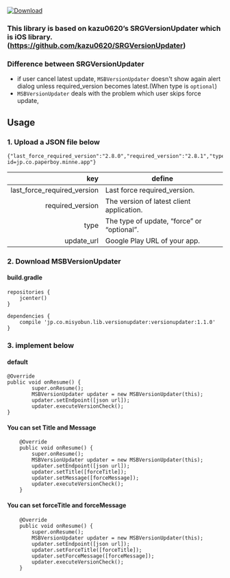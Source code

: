 [ ![Download](https://api.bintray.com/packages/misyobun/maven/MSBVersionUpdater/images/download.svg) ](https://bintray.com/misyobun/maven/MSBVersionUpdater/_latestVersion)

### This library is based on kazu0620’s SRGVersionUpdater which is iOS library. (https://github.com/kazu0620/SRGVersionUpdater)

### Difference between SRGVersionUpdater
* if user cancel latest update, `MSBVersionUpdater` doesn't show again alert dialog unless required_version becomes latest.(When type is `optional`)
* `MSBVersionUpdater` deals with the problem which user skips force update,

## Usage

### 1. Upload a JSON file below
```
{"last_force_required_version":"2.8.0","required_version":"2.8.1","type":"optional","update_url":"https://play.google.com/store/apps/details?id=jp.co.paperboy.minne.app"}
```

| key | define |
| --: | --- | 
| last_force_required_version | Last force required_version. |
| required_version | The version of latest client application. | 
| type | The type of update, “force” or “optional”. |
| update_url | Google Play  URL of your app. |

### 2. Download MSBVersionUpdater

#### build.gradle

```
repositories {
    jcenter()
}
```

```
dependencies {
    compile 'jp.co.misyobun.lib.versionupdater:versionupdater:1.1.0'
}
```

### 3. implement below

#### default
```
@Override
public void onResume() {
        super.onResume();
        MSBVersionUpdater updater = new MSBVersionUpdater(this);
        updater.setEndpoint([json url]);
        updater.executeVersionCheck();
}
```

#### You can set Title and Message
```
    @Override
    public void onResume() {
        super.onResume();
        MSBVersionUpdater updater = new MSBVersionUpdater(this);
        updater.setEndpoint([json url]);
        updater.setTitle([forceTitle]);
        updater.setMessage([forceMessage]);
        updater.executeVersionCheck();
    }

```

#### You can set forceTitle and forceMessage
```
    @Override
    public void onResume() {
        super.onResume();
        MSBVersionUpdater updater = new MSBVersionUpdater(this);
        updater.setEndpoint([json url]);
        updater.setForceTitle([forceTitle]);
        updater.setForceMessage([forceMessage]);
        updater.executeVersionCheck();
    }

```
